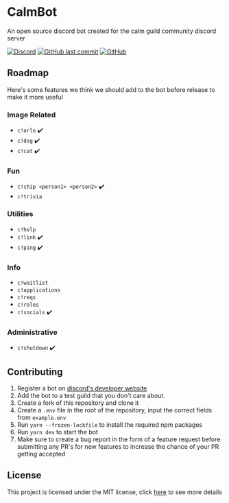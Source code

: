 # CalmBot

An open source discord bot created for the calm guild community discord server

[![Discord](https://img.shields.io/discord/501501905508237312?style=flat-square)](https://discord.gg/calm)
[![GitHub last commit](https://img.shields.io/github/last-commit/CalmGuild/CalmBot?style=flat-square)](https://github.com/CalmGuild/CalmBot/commits/master)
[![GitHub](https://img.shields.io/github/license/CalmGuild/CalmBot?style=flat-square)](https://github.com/CalmGuild/CalmBot/blob/master/LICENSE)

## Roadmap

Here's some features we think we should add to the bot before release to make it more useful

### Image Related

- `c!arlo` ✔️
- `c!dog` ✔️
- `c!cat` ✔️

### Fun

- `c!ship <person1> <person2>` ✔️
- `c!trivia`

### Utilities

- `c!help`
- `c!link` ✔️
- `c!ping` ✔️

### Info

- `c!waitlist`
- `c!applications`
- `c!reqs`
- `c!roles`
- `c!socials` ✔️

### Administrative

- `c!shutdown` ✔️

## Contributing

1. Register a bot on [discord's developer website](https://discord.com/developers/applications)
2. Add the bot to a test guild that you don't care about.
3. Create a fork of this repository and clone it
4. Create a `.env` file in the root of the repository, input the correct fields from `example.env`
5. Run `yarn --frozen-lockfile` to install the required npm packages
6. Run `yarn dev` to start the bot
7. Make sure to create a bug report in the form of a feature request before submitting any PR's for new features to increase the chance of your PR getting accepted

## License

This project is licensed under the MIT license, click [here](./LICENSE) to see more details
